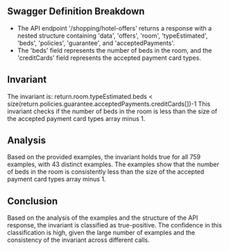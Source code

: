 ## Swagger Definition Breakdown
- The API endpoint '/shopping/hotel-offers' returns a response with a nested structure containing 'data', 'offers', 'room', 'typeEstimated', 'beds', 'policies', 'guarantee', and 'acceptedPayments'.
- The 'beds' field represents the number of beds in the room, and the 'creditCards' field represents the accepted payment card types.

## Invariant
The invariant is: return.room.typeEstimated.beds < size(return.policies.guarantee.acceptedPayments.creditCards[])-1
This invariant checks if the number of beds in the room is less than the size of the accepted payment card types array minus 1.

## Analysis
Based on the provided examples, the invariant holds true for all 759 examples, with 43 distinct examples. The examples show that the number of beds in the room is consistently less than the size of the accepted payment card types array minus 1.

## Conclusion
Based on the analysis of the examples and the structure of the API response, the invariant is classified as true-positive. The confidence in this classification is high, given the large number of examples and the consistency of the invariant across different calls.
